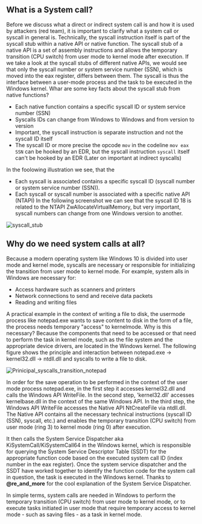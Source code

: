 ## What is a System call?
Before we discuss what a direct or indirect system call is and how it is used by attackers (red team), it is important to clarify what a system call or syscall in general is. Technically, the syscall instruction itself is part of the syscall stub within a native API or native function. The syscall stub of a native API is a set of assembly instructions and allows the temporary transition (CPU switch) from user mode to kernel mode after execution. If we take a look at the syscall stubs of different native APIs, we would see that only the syscall number or system service number (SSN), which is moved into the eax register, differs between them. The syscall is thus the interface between a user-mode process and the task to be executed in the Windows kernel. Whar are some key facts about the syscall stub from native functions?
- Each native function contains a specific syscall ID or system service number (SSN) 
- Syscalls IDs can change from Windows to Windows and from version to version
- Important, the syscall instruction is separate instruction and not the syscall ID itself
- The syscall ID or more precise the opcode ```mov``` in the codeline ```mov eax SSN``` can be hooked by an EDR, but the syscall instruction ```syscall``` itself can't be hooked by an EDR (Later on important at indirect syscalls)


In the foolowing illustration we see, that the 
- Each syscall is associated contains a specific syscall ID (syscall number or system service number (SSN)).
- Each syscall or syscall number is associated with a specific native API (NTAPI)
In the following screenshot we can see that the syscall ID 18 is related to the NTAPI ZwAllocateVirtualMemory, but very important, syscall numbers can change from one Windows version to another. 

![syscall_stub](https://github.com/VirtualAlllocEx/DEFCON-31-Workshop-Syscalls/assets/50073731/982234b9-2b33-4b6f-aa34-9689067175d0)

## Why do we need system calls at all?
Because a modern operating system like Windows 10 is divided into user mode and kernel mode, syscalls are necessary or responsible for initializing the transition from user mode to kernel mode. For example, system alls in Windows are necessary for:
- Access hardware such as scanners and printers 
- Network connections to send and receive data packets
- Reading and writing files

A practical example in the context of writing a file to disk, the usermode process like notepad.exe wants to save content to disk in the form of a file, the process needs temporary "access" to kernelmode. Why is this necessary? Because the components that need to be accessed or that need to perform the task in kernel mode, such as the file system and the appropriate device drivers, are located in the Windows kernel. The following figure shows the principle and interaction between notepad.exe -> kernel32.dll -> ntdll.dll and syscalls to write a file to disk.

![Prinicipal_syscalls_transition_notepad](https://github.com/VirtualAlllocEx/DEFCON-31-Workshop-Syscalls/assets/50073731/78da40aa-1ac5-4b59-b1ab-951ea9bbd481)

In order for the save operation to be performed in the context of the user mode process notepad.exe, in the first step it accesses kernel32.dll and calls the Windows API WriteFile. In the second step, 'kernel32.dll' accesses kernelbase.dll in the context of the same Windows API. In the third step, the Windows API WriteFile accesses the Native API NtCreateFile via ntdll.dll. The Native API contains all the necessary technical instructions (syscall ID (SSN), syscall, etc.) and enables the temporary transition (CPU switch) from user mode (ring 3) to kernel mode (ring 0) after execution.

It then calls the System Service Dispatcher aka KiSystemCall/KiSystemCall64 in the Windows kernel, which is responsible for querying the System Service Descriptor Table (SSDT) for the appropriate function code based on the executed system call ID (index number in the eax register). Once the system service dispatcher and the SSDT have worked together to identify the function code for the system call in question, the task is executed in the Windows kernel. Thanks to **@re_and_more** for the cool explanation of the System Service Dispatcher.

In simple terms, system calls are needed in Windows to perform the temporary transition (CPU switch) from user mode to kernel mode, or to execute tasks initiated in user mode that require temporary access to kernel mode - such as saving files - as a task in kernel mode.
